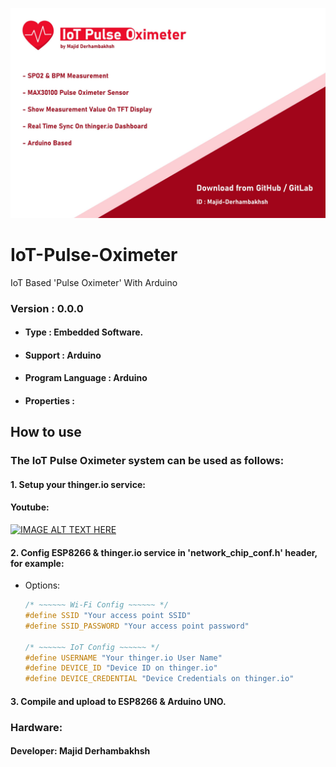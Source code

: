 ![Banner](Banner.jpg)

# IoT-Pulse-Oximeter
IoT Based 'Pulse Oximeter' With Arduino

### Version : 0.0.0

- #### Type : Embedded Software.

- #### Support : Arduino

- #### Program Language : Arduino

- #### Properties :

## How to use

### The IoT Pulse Oximeter system can be used as follows:   
#### 1.  Setup your thinger.io service:  
####   Youtube:
[![IMAGE ALT TEXT HERE](https://img.youtube.com/vi/p5sq3HfshbY/0.jpg)](https://www.youtube.com/watch?v=p5sq3HfshbY)

#### 2.  Config ESP8266 & thinger.io service in 'network_chip_conf.h' header, for example:  
   * Options:  
   
      ```c++
      /* ~~~~~~ Wi-Fi Config ~~~~~~ */
      #define SSID "Your access point SSID"
      #define SSID_PASSWORD "Your access point password"

      /* ~~~~~~ IoT Config ~~~~~~ */
      #define USERNAME "Your thinger.io User Name"
      #define DEVICE_ID "Device ID on thinger.io"
      #define DEVICE_CREDENTIAL "Device Credentials on thinger.io"
      
      ```
          
          
#### 3.  Compile and upload to ESP8266 & Arduino UNO.          
     
### Hardware:  
    
#### Developer: Majid Derhambakhsh

